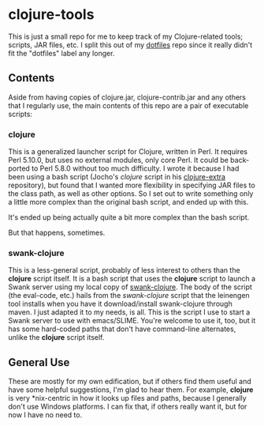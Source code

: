 clojure-tools
=============

This is just a small repo for me to keep track of my Clojure-related tools;
scripts, JAR files, etc. I split this out of my
[dotfiles](https://github.com/rjray/dotfiles) repo since it really didn't fit
the "dotfiles" label any longer.

Contents
--------

Aside from having copies of clojure.jar, clojure-contrib.jar and any others
that I regularly use, the main contents of this repo are a pair of executable
scripts:

### clojure

This is a generalized launcher script for Clojure, written in Perl. It requires
Perl 5.10.0, but uses no external modules, only core Perl. It could be
back-ported to Perl 5.8.0 without too much difficulty. I wrote it because I had
been using a bash script (Jocho's *clojure* script in his
[clojure-extra](https://github.com/jochu/clojure-extra) repository), but found
that I wanted more flexibility in specifying JAR files to the class path, as
well as other options. So I set out to write something only a little more
complex than the original bash script, and ended up with this.

It's ended up being actually quite a bit more complex than the bash script.

But that happens, sometimes.

### swank-clojure

This is a less-general script, probably of less interest to others than the
**clojure** script itself. It is a bash script that uses the **clojure** script
to launch a Swank server using my local copy of
[swank-clojure](https://github.com/jochu/swank-clojure). The body of the script
(the eval-code, etc.) hails from the *swank-clojure* script that the leinengen
tool installs when you have it download/install swank-clojure through maven. I
just adapted it to my needs, is all. This is the script I use to start a Swank
server to use with emacs/SLIME. You're welcome to use it, too, but it has some
hard-coded paths that don't have command-line alternates, unlike the
**clojure** script itself.

General Use
-----------

These are mostly for my own edification, but if others find them useful and
have some helpful suggestions, I'm glad to hear them. For example, **clojure**
is very *nix-centric in how it looks up files and paths, because I generally
don't use Windows platforms. I can fix that, if others really want it, but for
now I have no need to.
